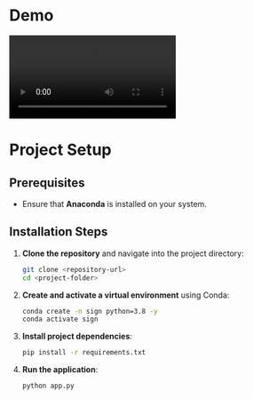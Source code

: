 # Demo
![Demo](./assets/Projet-IA.mp4)


# Project Setup

## Prerequisites  
- Ensure that **Anaconda** is installed on your system.  

## Installation Steps  
1. **Clone the repository** and navigate into the project directory:  
   ```bash
   git clone <repository-url>
   cd <project-folder>
   ```
2. **Create and activate a virtual environment** using Conda:  
   ```bash
   conda create -n sign python=3.8 -y
   conda activate sign
   ```
3. **Install project dependencies**:  
   ```bash
   pip install -r requirements.txt
   ```
4. **Run the application**:  
   ```bash
   python app.py
   ```
